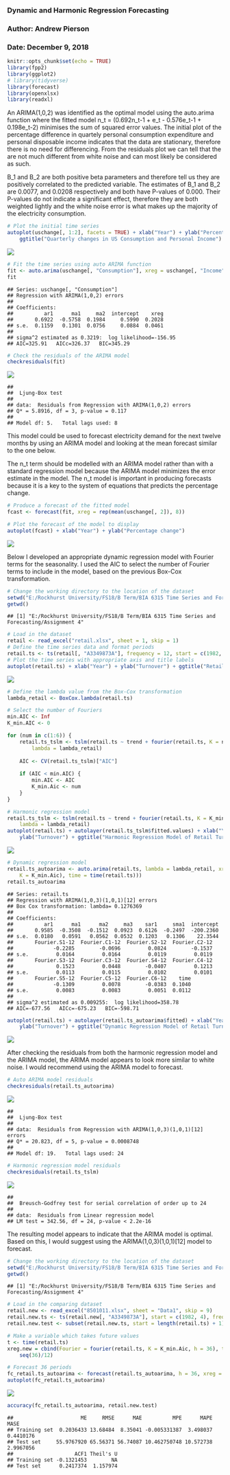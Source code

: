 ### Dynamic and Harmonic Regression Forecasting
### Author: Andrew Pierson
### Date: December 9, 2018


```r
knitr::opts_chunk$set(echo = TRUE)
library(fpp2)
library(ggplot2)
# library(tidyverse)
library(forecast)
library(openxlsx)
library(readxl)
```


An ARIMA(1,0,2) was identified as the optimal model using the auto.arima function where the fitted model n_t = (0.692n_t-1 + e_t - 0.576e_t-1 + 0.198e_t-2) minimises the sum of squared error values. The initial plot of the percentage difference in quartely personal consumption expenditure and personal disposable income indicates that the data are stationary, therefore there is no need for differencing.  From the residuals plot we can tell that the are not much different from white noise and can most likely be considered as such. 

B_1 and B_2 are both positive beta parameters and therefore tell us they are positively correlated to the predicted variable. The estimates of B_1 and B_2 are 0.0077, and 0.0208 respectively and both have P-values of 0.000. Their P-values do not indicate a significant effect, therefore they are both weighted lightly and the white noise error is what makes up the majority of the electricity consumption. 


```r
# Plot the initial time series
autoplot(uschange[, 1:2], facets = TRUE) + xlab("Year") + ylab("Percentage Change") + 
    ggtitle("Quarterly changes in US Consumption and Personal Income")
```

![](https://github.com/apierson3/Time-Series-and-Forecasting/blob/master/Dynamic_and_Harmonic_Regression_Forecasting_files/figure-html/Problem%205%20Part%20A-1.png)<!-- -->

```r
# Fit the time series using auto ARIMA function
fit <- auto.arima(uschange[, "Consumption"], xreg = uschange[, "Income"])
fit
```

```
## Series: uschange[, "Consumption"] 
## Regression with ARIMA(1,0,2) errors 
## 
## Coefficients:
##          ar1      ma1     ma2  intercept    xreg
##       0.6922  -0.5758  0.1984     0.5990  0.2028
## s.e.  0.1159   0.1301  0.0756     0.0884  0.0461
## 
## sigma^2 estimated as 0.3219:  log likelihood=-156.95
## AIC=325.91   AICc=326.37   BIC=345.29
```

```r
# Check the residuals of the ARIMA model
checkresiduals(fit)
```

![](https://github.com/apierson3/Time-Series-and-Forecasting/blob/master/Dynamic_and_Harmonic_Regression_Forecasting_files/figure-html/Problem%205%20Part%20A-2.png)<!-- -->

```
## 
## 	Ljung-Box test
## 
## data:  Residuals from Regression with ARIMA(1,0,2) errors
## Q* = 5.8916, df = 3, p-value = 0.117
## 
## Model df: 5.   Total lags used: 8
```


This model could be used to forecast electricity demand for the next twelve months by using an ARIMA model and looking at the mean forecast similar to the one below.

The n_t term should be modelled with an ARIMA model rather than with a standard regression model because the ARIMA model minimizes the error estimate in the model. The n_t model is important in producing forecasts because it is a key to the system of equations that predicts the percentage change.


```r
# Produce a forecast of the fitted model
fcast <- forecast(fit, xreg = rep(mean(uschange[, 2]), 8))

# Plot the forecast of the model to display
autoplot(fcast) + xlab("Year") + ylab("Percentage change")
```

![](https://github.com/apierson3/Time-Series-and-Forecasting/blob/master/Dynamic_and_Harmonic_Regression_Forecasting_files/figure-html/Problem%205%20Part%20D-1.png)<!-- -->




Below I developed an appropriate dynamic regression model with Fourier terms for the seasonality. I used the AIC to select the number of Fourier terms to include in the model, based on the previous Box-Cox transformation.


```r
# Change the working directory to the location of the dataset
setwd("E:/Rockhurst University/FS18/B Term/BIA 6315 Time Series and Forecasting/Assignment 4")
getwd()
```

```
## [1] "E:/Rockhurst University/FS18/B Term/BIA 6315 Time Series and Forecasting/Assignment 4"
```

```r
# Load in the dataset
retail <- read_excel("retail.xlsx", sheet = 1, skip = 1)
# Define the time series data and format periods
retail.ts <- ts(retail[, "A3349873A"], frequency = 12, start = c(1982, 4))
# Plot the time series with appropriate axis and title labels
autoplot(retail.ts) + xlab("Year") + ylab("Turnover") + ggtitle("Retail Turnover in New South Wales")
```

![](https://github.com/apierson3/Time-Series-and-Forecasting/blob/master/Dynamic_and_Harmonic_Regression_Forecasting_files/figure-html/Problem%206%20Part%20A-1.png)<!-- -->

```r
# Define the lambda value from the Box-Cox transformation
lambda_retail <- BoxCox.lambda(retail.ts)

# Select the number of Fouriers
min.AIC <- Inf
K_min.AIC <- 0

for (num in c(1:6)) {
    retail.ts_tslm <- tslm(retail.ts ~ trend + fourier(retail.ts, K = num), 
        lambda = lambda_retail)
    
    AIC <- CV(retail.ts_tslm)["AIC"]
    
    if (AIC < min.AIC) {
        min.AIC <- AIC
        K_min.Aic <- num
    }
}

# Harmonic regression model
retail.ts_tslm <- tslm(retail.ts ~ trend + fourier(retail.ts, K = K_min.Aic), 
    lambda = lambda_retail)
autoplot(retail.ts) + autolayer(retail.ts_tslm$fitted.values) + xlab("Year") + 
    ylab("Turnover") + ggtitle("Harmonic Regression Model of Retail Turnover in New South Wales")
```

![](https://github.com/apierson3/Time-Series-and-Forecasting/blob/master/Dynamic_and_Harmonic_Regression_Forecasting_files/figure-html/Problem%206%20Part%20A-2.png)<!-- -->

```r
# Dynamic regression model
retail.ts_autoarima <- auto.arima(retail.ts, lambda = lambda_retail, xreg = cbind(Fourier = fourier(retail.ts, 
    K = K_min.Aic), time = time(retail.ts)))
retail.ts_autoarima
```

```
## Series: retail.ts 
## Regression with ARIMA(1,0,3)(1,0,1)[12] errors 
## Box Cox transformation: lambda= 0.1276369 
## 
## Coefficients:
##          ar1      ma1      ma2     ma3    sar1     sma1  intercept
##       0.9585  -0.3508  -0.1512  0.0923  0.6126  -0.2497  -200.2360
## s.e.  0.0180   0.0591   0.0562  0.0532  0.1203   0.1306    22.3544
##       Fourier.S1-12  Fourier.C1-12  Fourier.S2-12  Fourier.C2-12
##             -0.2285        -0.0696         0.0824        -0.1537
## s.e.         0.0164         0.0164         0.0119         0.0119
##       Fourier.S3-12  Fourier.C3-12  Fourier.S4-12  Fourier.C4-12
##              0.1523         0.0448        -0.0407         0.1213
## s.e.         0.0113         0.0115         0.0102         0.0101
##       Fourier.S5-12  Fourier.C5-12  Fourier.C6-12    time
##             -0.1309         0.0078        -0.0383  0.1040
## s.e.         0.0083         0.0083         0.0051  0.0112
## 
## sigma^2 estimated as 0.009255:  log likelihood=358.78
## AIC=-677.56   AICc=-675.23   BIC=-598.71
```

```r
autoplot(retail.ts) + autolayer(retail.ts_autoarima$fitted) + xlab("Year") + 
    ylab("Turnover") + ggtitle("Dynamic Regression Model of Retail Turnover in New South Wales")
```

![](https://github.com/apierson3/Time-Series-and-Forecasting/blob/master/Dynamic_and_Harmonic_Regression_Forecasting_files/figure-html/Problem%206%20Part%20A-3.png)<!-- -->


After checking the residuals from both the harmonic regression model and the ARIMA model, the ARIMA model appears to look more similar to white noise. I would recommend using the ARIMA model to forecast. 


```r
# Auto ARIMA model residuals
checkresiduals(retail.ts_autoarima)
```

![](https://github.com/apierson3/Time-Series-and-Forecasting/blob/master/Dynamic_and_Harmonic_Regression_Forecasting_files/figure-html/Problem%206%20Part%20B-1.png)<!-- -->

```
## 
## 	Ljung-Box test
## 
## data:  Residuals from Regression with ARIMA(1,0,3)(1,0,1)[12] errors
## Q* = 20.823, df = 5, p-value = 0.0008748
## 
## Model df: 19.   Total lags used: 24
```

```r
# Harmonic regression model residuals
checkresiduals(retail.ts_tslm)
```

![](https://github.com/apierson3/Time-Series-and-Forecasting/blob/master/Dynamic_and_Harmonic_Regression_Forecasting_files/figure-html/Problem%206%20Part%20B-2.png)<!-- -->

```
## 
## 	Breusch-Godfrey test for serial correlation of order up to 24
## 
## data:  Residuals from Linear regression model
## LM test = 342.56, df = 24, p-value < 2.2e-16
```


The resulting model appears to indicate that the ARIMA model is optimal. Based on this, I would suggest using the ARIMA(1,0,3)(1,0,1)[12] model to forecast.


```r
# Change the working directory to the location of the dataset
setwd("E:/Rockhurst University/FS18/B Term/BIA 6315 Time Series and Forecasting/Assignment 4")
getwd()
```

```
## [1] "E:/Rockhurst University/FS18/B Term/BIA 6315 Time Series and Forecasting/Assignment 4"
```

```r
# Load in the comparing dataset
retail.new <- read_excel("8501011.xlsx", sheet = "Data1", skip = 9)
retail.new.ts <- ts(retail.new[, "A3349873A"], start = c(1982, 4), frequency = 12)
retail.new.test <- subset(retail.new.ts, start = length(retail.ts) + 1)

# Make a variable which takes future values
t <- time(retail.ts)
xreg.new = cbind(Fourier = fourier(retail.ts, K = K_min.Aic, h = 36), time = t[length(t)] + 
    seq(36)/12)

# Forecast 36 periods
fc_retail.ts_autoarima <- forecast(retail.ts_autoarima, h = 36, xreg = xreg.new)
autoplot(fc_retail.ts_autoarima)
```

![](https://github.com/apierson3/Time-Series-and-Forecasting/blob/master/Dynamic_and_Harmonic_Regression_Forecasting_files/figure-html/Problem%206%20Part%20C-1.png)<!-- -->

```r
accuracy(fc_retail.ts_autoarima, retail.new.test)
```

```
##                      ME     RMSE      MAE          MPE      MAPE      MASE
## Training set  0.2036433 13.68484  8.35041 -0.005331387  3.498037 0.4410176
## Test set     55.9767920 65.56371 56.74087 10.462750748 10.572738 2.9967056
##                    ACF1 Theil's U
## Training set -0.1321453        NA
## Test set      0.2417374  1.157974
```
